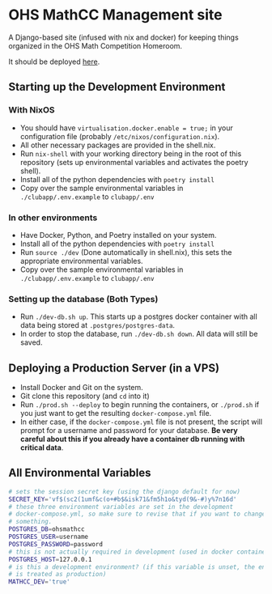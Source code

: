 # OHS MathCC Management site

A Django-based site (infused with nix and docker) for keeping things organized
in the OHS Math Competition Homeroom.

It should be deployed [here](https://ohsmathc.club).

## Starting up the Development Environment

### With NixOS

- You should have `virtualisation.docker.enable = true;` in your configuration
  file (probably `/etc/nixos/configuration.nix`).
- All other necessary packages are provided in the shell.nix.
- Run `nix-shell` with your working directory being in the root of this
  repository (sets up environmental variables and activates the poetry shell).
- Install all of the python dependencies with `poetry install`
- Copy over the sample environmental variables in `./clubapp/.env.example` to
  `clubapp/.env`

### In other environments

- Have Docker, Python, and Poetry installed on your system.
- Install all of the python dependencies with `poetry install`
- Run `source ./dev` (Done automatically in shell.nix), this sets the
  appropriate environmental variables.
- Copy over the sample environmental variables in `./clubapp/.env.example` to
  `clubapp/.env`

### Setting up the database (Both Types)

- Run `./dev-db.sh up`. This starts up a postgres docker container with all data
  being stored at `.postgres/postgres-data`.
- In order to stop the database, run `./dev-db.sh down`. All data will still be
  saved.

## Deploying a Production Server (in a VPS)

- Install Docker and Git on the system.
- Git clone this repository (and `cd` into it)
- Run `./prod.sh --deploy` to begin running the containers, or `./prod.sh` if
  you just want to get the resulting `docker-compose.yml` file.
- In either case, if the `docker-compose.yml` file is not present, the script
  will prompt for a username and password for your database. **Be very careful
  about this if you already have a container db running with critical data**.

## All Environmental Variables

```sh
# sets the session secret key (using the django default for now)
SECRET_KEY='vf$(sc2(1umf&c(o+#b$&isk71&fm5h1o&tyd(9&-#)y%7n16d'
# these three environment variables are set in the development
# docker-compose.yml, so make sure to revise that if you want to change
# something.
POSTGRES_DB=ohsmathcc
POSTGRES_USER=username
POSTGRES_PASSWORD=password
# this is not actually required in development (used in docker containers e.g.)
POSTGRES_HOST=127.0.0.1
# is this a development environment? (if this variable is unset, the environment
# is treated as production)
MATHCC_DEV='true'
```
